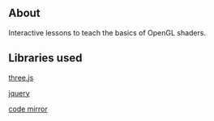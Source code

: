 About
----
Interactive lessons to teach the basics of OpenGL shaders.

Libraries used
----
[three.js](https://github.com/mrdoob/three.js/)

[jquery](https://github.com/jquery/jquery)

[code mirror](http://codemirror.net/)

